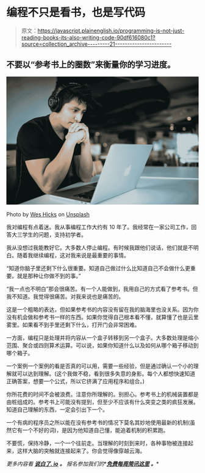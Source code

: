 # 编程不只是看书，也是写代码

> 原文：<https://javascript.plainenglish.io/programming-is-not-just-reading-books-its-also-writing-code-90df616080c1?source=collection_archive---------21----------------------->

## 不要以“参考书上的圈数”来衡量你的学习进度。

![](img/d34fceb9441939b4f7d508b892ff0a3c.png)

Photo by [Wes Hicks](https://unsplash.com/@sickhews?utm_source=medium&utm_medium=referral) on [Unsplash](https://unsplash.com?utm_source=medium&utm_medium=referral)

我对编程有点着迷。我从事编程工作大约有 10 年了。我经常在一家公司工作，回答大三学生的问题，支持初学者。

我从没想过我能教好它。大多数人停止编程。有时候我跟他们说话，他们就是不明白。随着我继续编程，这对我来说是最重要的事情。

“知道你脑子里还剩下什么很重要。知道自己做过什么比知道自己不会做什么更重要。就是那种让你做不到的事。”

“我一点也不明白”那会很痛苦。有一个人能做到，我用自己的方式看了参考书。但我不知道。我觉得很痛苦。对我来说也是痛苦的。

这是一个粗略的表达，但如果参考书的内容没有留在我的脑海里也没关系。因为你没有机会做和参考书一样的东西。如果你觉得自己根本看不懂，就算懂了也是云里雾里。如果看不到手里还剩下什么，打开门会非常困难。

一方面，编程只是处理并将内容从一个盒子转移到另一个盒子。大多数处理是缩小范围、聚合或四则算术运算。可以说，如果你知道什么以及如何从哪个箱子移动到哪个箱子。

一个案例一个案例的看是否真的可以用，需要一些经验，但是通过确认一个小的理解就可以达到理解。(这个我做不稳，看到很多失意的身影。每个人都想快速知道正确答案，想要一个公式，所以它挤满了应用程序和组合。)

你所花费的时间不会被浪费。注意你所理解的。别担心。参考书上的机械装置都是由桩组成的。参考书上可能没有提到，但至少不应该有什么突变之类的疯狂发展。知道自己理解的东西，一定会引出下一个。

一个有病的程序员之所以能在没有参考书的情况下莫名其妙地使用最新的机制(虽然它有一个不好的词)，是因为他知道自己懂，能追着机制的积累跑。

不要慌，保持冷静，一个一个往前走。当理解的时刻到来时，各种事物被连接起来，这样大脑的突触就连接起来了。你会觉得像穿越云海。

*更多内容看* [***说白了. io***](http://plainenglish.io/) ***。*** *报名参加我们的**[***免费每周简讯这里***](http://newsletter.plainenglish.io/) ***。****